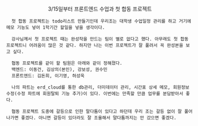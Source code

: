 <center>3/15일부터 프론트엔드 수업과 첫 합동 프로젝트 </center>

      첫 합동 프로젝트는 todo리스트 만들기인데 우리조는 대학생 수업일정 관리를 하고 거기에 메모 기능도 넣어 1학기간 할일을 넣을 생각이다. 
    
      강사님께서 첫 프로젝트 때는 완성작을 만드는 팀이 별로 없다고 했다. 아무래도 첫 합동 프로젝트니 어려움이 많은 것 같다. 하지만 나는 이번 프로젝트가 잘 풀려서 꼭 완성본을 보고 싶다.

      협동 프로젝트를 같이 할 팀원은 아래와 같이 정해졌다.
      백엔드: 이동건, 김상의(본인), 강보성, 권수민
      프론트엔드: 김돈희, 이기영, 허성욱

      나의 파트는 erd_cloud를 통한 db관리, 더미데이터 관리, 시간표 상세 메모, 회원정보 수정(수정 파트에 회원탈퇴 기능 추가)이 있다. 이번에는 만족할 만큼 업무를 분담받아서 좋다.

      협동 프로젝트 도중에 갈등으로 인한 말다툼이 있다고 하던데 우리 조는 갈등 없이 잘 풀어 나가면 좋겠다. 아니면 갈등이 있더라도 잘 조율해서 말다툼까지는 안 갔으면 좋겠다.


